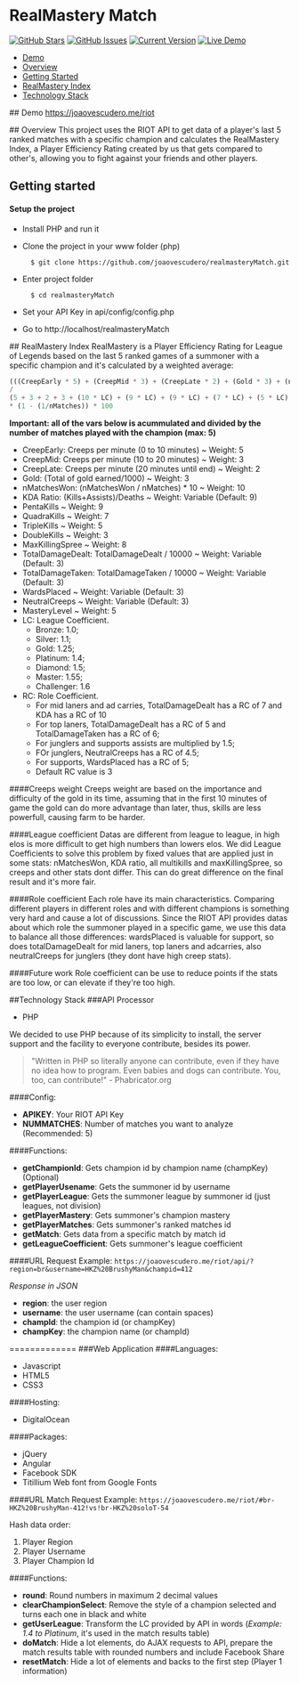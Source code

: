 RealMastery Match
============
[![GitHub Stars](https://img.shields.io/github/stars/joaovescudero/realmasteryMatch.svg)](https://github.com/joaovescudero/realmasteryMatch/stargazers) [![GitHub Issues](https://img.shields.io/github/issues/joaovescudero/realmasteryMatch.svg)](https://github.com/joaovescudero/realmasteryMatch/issues) [![Current Version](https://img.shields.io/badge/version-1.0-green.svg)](https://github.com/joaovescudero/realmasteryMatch/) [![Live Demo](https://img.shields.io/badge/demo-online-green.svg)](https://joaovescudero.me/riot)

* [Demo](#demo)
* [Overview](#overview)
* [Getting Started](#start)
* [RealMastery Index](#rmindex)
* [Technology Stack](#stack)

##<a name="demo"></a> Demo
https://joaovescudero.me/riot

##<a name="overview"></a> Overview
This project uses the RIOT API to get data of a player's last 5 ranked matches with a specific champion and calculates the RealMastery Index, a Player Efficiency Rating created by us that gets compared to other's, allowing you to fight against your friends and other players.

## <a name="start"></a> Getting started

#### Setup the project

* Install PHP and run it

* Clone the project in your www folder (php)

        $ git clone https://github.com/joaovescudero/realmasteryMatch.git

* Enter project folder

        $ cd realmasteryMatch

* Set your API Key in api/config/config.php

* Go to http://localhost/realmasteryMatch


##<a name="rmindex"></a> RealMastery Index
RealMastery is a Player Efficiency Rating for League of Legends based on the last 5 ranked games of a summoner with a specific champion and it's calculated by a weighted average:

```javascript
(((CreepEarly * 5) + (CreepMid * 3) + (CreepLate * 2) + (Gold * 3) + (nMatchesWon * 10) * LC) + (((Kills+Assists)/Deaths) * 9) * LC) + ((PentaKills * 9) * LC) + ((QuadraKills * 7) * LC) + ((TripleKills * 5) * LC) + ((DoubleKills * 3) * LC) + ((MaxKillingSpree * 8) * LC) + ((TotalDamageDealt * RC) * LC) + ((TotalDamageTaken * RC) * LC) + (WardsPlaced * RC) + (NeutralCreeps * RC) + (MasteryLevel * 5) )
/
(5 + 3 + 2 + 3 + (10 * LC) + (9 * LC) + (9 * LC) + (7 * LC) + (5 * LC) + (3 * LC) + (8 * LC) + 3 + 3 + 3 + 3 + 5)
* (1 - (1/nMatches)) * 100
```

**Important: all of the vars below is acummulated and divided by the number of matches played with the champion (max: 5)**
- CreepEarly: Creeps per minute (0 to 10 minutes) ~ Weight: 5
- CreepMid: Creeps per minute (10 to 20 minutes) ~ Weight: 3
- CreepLate: Creeps per minute (20 minutes until end) ~ Weight: 2
- Gold: (Total of gold earned/1000) ~ Weight: 3
- nMatchesWon: (nMatchesWon / nMatches) * 10 ~ Weight: 10
- KDA Ratio: (Kills+Assists)/Deaths ~ Weight: Variable (Default: 9)
- PentaKills ~ Weight: 9
- QuadraKills ~ Weight: 7
- TripleKills ~ Weight: 5
- DoubleKills ~ Weight: 3
- MaxKillingSpree ~ Weight: 8
- TotalDamageDealt: TotalDamageDealt / 10000 ~ Weight: Variable (Default: 3)
- TotalDamageTaken: TotalDamageTaken / 10000 ~ Weight: Variable (Default: 3)
- WardsPlaced ~ Weight: Variable (Default: 3)
- NeutralCreeps ~ Weight: Variable (Default: 3)
- MasteryLevel ~ Weight: 5
- LC: League Coefficient.
  - Bronze: 1.0;
  - Silver: 1.1;
  - Gold: 1.25;
  - Platinum: 1.4;
  - Diamond: 1.5;
  - Master: 1.55;
  - Challenger: 1.6
- RC: Role Coefficient.
  - For mid laners and ad carries, TotalDamageDealt has a RC of 7 and KDA has a RC of 10
  - For top laners, TotalDamageDealt has a RC of 5 and TotalDamageTaken has a RC of 6;
  - For junglers and supports assists are multiplied by 1.5;
  - FOr junglers, NeutralCreeps has a RC of 4.5;
  - For supports, WardsPlaced has a RC of 5;
  - Default RC value is 3

####Creeps weight
Creeps weight are based on the importance and difficulty of the gold in its time, assuming that in the first 10 minutes of game the gold can do more advantage than later, thus, skills are less powerfull, causing farm to be harder.

####League coefficient
Datas are different from league to league, in high elos is more difficult to get high numbers than lowers elos. We did League Coefficients to solve this problem by fixed values that are applied just in some stats: nMatchesWon, KDA ratio, all multikills and maxKillingSpree, so creeps and other stats dont differ. This can do great difference on the final result and it's more fair.

####Role coefficient
Each role have its main characteristics. Comparing different players in different roles and with different champions is something very hard and cause a lot of discussions. Since the RIOT API provides datas about which role the summoner played in a specific game, we use this data to balance all those differences: wardsPlaced is valuable for support, so does totalDamageDealt for mid laners, top laners and adcarries, also neutralCreeps for junglers (they dont have high creep stats).

####Future work
Role coefficient can be use to reduce points if the stats are too low, or can elevate if they're too high.

##<a name="stack"></a>Technology Stack
###API Processor
* PHP

We decided to use PHP because of its simplicity to install, the server support and the facility to everyone contribute, besides its power.


> "Written in PHP so literally anyone can contribute, even if they have no idea how to program. Even babies and dogs can contribute. You, too, can contribute!" - Phabricator.org


####Config:
 - **APIKEY**: Your RIOT API Key
 - **NUMMATCHES**: Number of matches you want to analyze (Recommended: 5)

####Functions:
- **getChampionId**: Gets champion id by champion name (champKey) (Optional)
- **getPlayerUsename**: Gets the summoner id by username
- **getPlayerLeague**: Gets the summoner league by summoner id (just leagues, not division)
- **getPlayerMastery**: Gets summoner's champion mastery
- **getPlayerMatches**: Gets summoner's ranked matches id
- **getMatch**: Gets data from a specific match by match id
- **getLeagueCoefficient**: Gets summoner's league coefficient

####URL Request Example:
`https://joaovescudero.me/riot/api/?region=br&username=HKZ%20BrushyMan&champid=412`

*Response in JSON*

 - **region**: the user region
 - **username**: the user username (can contain spaces)
 - **champId**: the champion id (or champKey)
 - **champKey**: the champion name (or champId)

=============
###Web Application
####Languages:
 - Javascript
 - HTML5
 - CSS3

####Hosting:
  - DigitalOcean

####Packages:
  - jQuery
  - Angular
  - Facebook SDK
  - Titillium Web font from Google Fonts

####URL Match Request Example:
`https://joaovescudero.me/riot/#br-HKZ%20BrushyMan-412!vs!br-HKZ%20soloT-54`

Hash data order:
 1. Player Region
 2. Player Username
 3. Player Champion Id


####Functions:
- **round**: Round numbers in maximum 2 decimal values
- **clearChampionSelect**: Remove the style of a champion selected and turns each one in black and white
- **getUserLeague**: Transform the LC provided by API in words (*Example: 1.4 to Platinum*, it's used in the match results table)
- **doMatch**: Hide a lot elements, do AJAX requests to API, prepare the match results table with rounded numbers and include Facebook Share
- **resetMatch**: Hide a lot of elements and backs to the first step (Player 1 information)

